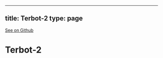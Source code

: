 
---
title: Terbot-2
type: page
---

[See on Github](https://github.com/jakeroggenbuck/Terbot-2/)

# Terbot-2
